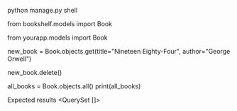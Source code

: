 python manage.py shell

from bookshelf.models import Book 

from yourapp.models import Book

new_book = Book.objects.get(title="Nineteen Eighty-Four", author="George Orwell")

new_book.delete()

all_books = Book.objects.all()
print(all_books)

Expected results 
<QuerySet []>